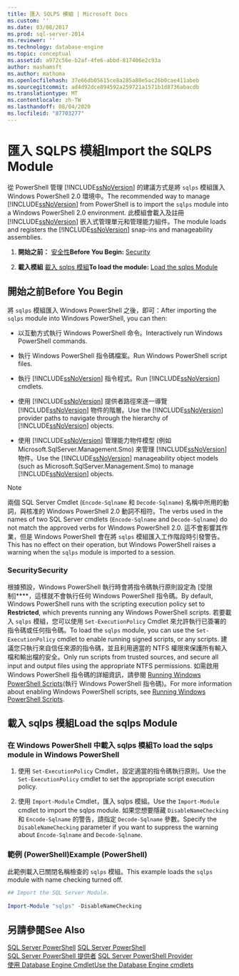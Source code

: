 ```yaml
---
title: 匯入 SQLPS 模組 | Microsoft Docs
ms.custom: ''
ms.date: 03/08/2017
ms.prod: sql-server-2014
ms.reviewer: ''
ms.technology: database-engine
ms.topic: conceptual
ms.assetid: a972c56e-b2af-4fe6-abbd-817406e2c93a
author: mashamsft
ms.author: mathoma
ms.openlocfilehash: 37e66db05615ce8a285a80e5ac26b0cae411abeb
ms.sourcegitcommit: ad4d92dce894592a259721a1571b1d8736abacdb
ms.translationtype: MT
ms.contentlocale: zh-TW
ms.lasthandoff: 08/04/2020
ms.locfileid: "87703277"
---
```

# <a name="import-the-sqlps-module"></a><span data-ttu-id="3281c-102">匯入 SQLPS 模組</span><span class="sxs-lookup"><span data-stu-id="3281c-102">Import the SQLPS Module</span></span>
  <span data-ttu-id="3281c-103">從 PowerShell 管理 [!INCLUDE[ssNoVersion](../includes/ssnoversion-md.md)] 的建議方式是將 `sqlps` 模組匯入 Windows PowerShell 2.0 環境中。</span><span class="sxs-lookup"><span data-stu-id="3281c-103">The recommended way to manage [!INCLUDE[ssNoVersion](../includes/ssnoversion-md.md)] from PowerShell is to import the `sqlps` module into a Windows PowerShell 2.0 environment.</span></span> <span data-ttu-id="3281c-104">此模組會載入及註冊 [!INCLUDE[ssNoVersion](../includes/ssnoversion-md.md)] 嵌入式管理單元和管理能力組件。</span><span class="sxs-lookup"><span data-stu-id="3281c-104">The module loads and registers the [!INCLUDE[ssNoVersion](../includes/ssnoversion-md.md)] snap-ins and manageability assemblies.</span></span>  
  
1.  <span data-ttu-id="3281c-105">**開始之前：**  [安全性](#Security)</span><span class="sxs-lookup"><span data-stu-id="3281c-105">**Before You Begin:**  [Security](#Security)</span></span>  
  
2.  <span data-ttu-id="3281c-106">**載入模組**  [載入 sqlps 模組](#LoadSqlps)</span><span class="sxs-lookup"><span data-stu-id="3281c-106">**To load the module:**  [Load the sqlps Module](#LoadSqlps)</span></span>  
  
## <a name="before-you-begin"></a><span data-ttu-id="3281c-107">開始之前</span><span class="sxs-lookup"><span data-stu-id="3281c-107">Before You Begin</span></span>  
 <span data-ttu-id="3281c-108">將 `sqlps` 模組匯入 Windows PowerShell 之後，即可：</span><span class="sxs-lookup"><span data-stu-id="3281c-108">After importing the `sqlps` module into Windows PowerShell, you can then:</span></span>  
  
-   <span data-ttu-id="3281c-109">以互動方式執行 Windows PowerShell 命令。</span><span class="sxs-lookup"><span data-stu-id="3281c-109">Interactively run Windows PowerShell commands.</span></span>  
  
-   <span data-ttu-id="3281c-110">執行 Windows PowerShell 指令碼檔案。</span><span class="sxs-lookup"><span data-stu-id="3281c-110">Run Windows PowerShell script files.</span></span>  
  
-   <span data-ttu-id="3281c-111">執行 [!INCLUDE[ssNoVersion](../includes/ssnoversion-md.md)] 指令程式。</span><span class="sxs-lookup"><span data-stu-id="3281c-111">Run [!INCLUDE[ssNoVersion](../includes/ssnoversion-md.md)] cmdlets.</span></span>  
  
-   <span data-ttu-id="3281c-112">使用 [!INCLUDE[ssNoVersion](../includes/ssnoversion-md.md)] 提供者路徑來逐一導覽 [!INCLUDE[ssNoVersion](../includes/ssnoversion-md.md)] 物件的階層。</span><span class="sxs-lookup"><span data-stu-id="3281c-112">Use the [!INCLUDE[ssNoVersion](../includes/ssnoversion-md.md)] provider paths to navigate through the hierarchy of [!INCLUDE[ssNoVersion](../includes/ssnoversion-md.md)] objects.</span></span>  
  
-   <span data-ttu-id="3281c-113">使用 [!INCLUDE[ssNoVersion](../includes/ssnoversion-md.md)] 管理能力物件模型 (例如 Microsoft.SqlServer.Management.Smo) 來管理 [!INCLUDE[ssNoVersion](../includes/ssnoversion-md.md)] 物件。</span><span class="sxs-lookup"><span data-stu-id="3281c-113">Use the [!INCLUDE[ssNoVersion](../includes/ssnoversion-md.md)] manageability object models (such as Microsoft.SqlServer.Management.Smo) to manage [!INCLUDE[ssNoVersion](../includes/ssnoversion-md.md)] objects.</span></span>  
  
> [!NOTE]  
>  <span data-ttu-id="3281c-114">兩個 SQL Server Cmdlet (`Encode-Sqlname` 和 `Decode-Sqlname`) 名稱中所用的動詞，與核准的 Windows PowerShell 2.0 動詞不相符。</span><span class="sxs-lookup"><span data-stu-id="3281c-114">The verbs used in the names of two SQL Server cmdlets (`Encode-Sqlname` and `Decode-Sqlname`) do not match the approved verbs for Windows PowerShell 2.0.</span></span> <span data-ttu-id="3281c-115">這不會影響其作業，但是 Windows PowerShell 會在將 `sqlps` 模組匯入工作階段時引發警告。</span><span class="sxs-lookup"><span data-stu-id="3281c-115">This has no effect on their operation, but Windows PowerShell raises a warning when the `sqlps` module is imported to a session.</span></span>  
  
###  <a name="security"></a><a name="Security"></a> <span data-ttu-id="3281c-116">Security</span><span class="sxs-lookup"><span data-stu-id="3281c-116">Security</span></span>  
 <span data-ttu-id="3281c-117">根據預設，Windows PowerShell 執行時會將指令碼執行原則設定為 [受限制]\*\*\*\*，這樣就不會執行任何 Windows PowerShell 指令碼。</span><span class="sxs-lookup"><span data-stu-id="3281c-117">By default, Windows PowerShell runs with the scripting execution policy set to **Restricted**, which prevents running any Windows PowerShell scripts.</span></span> <span data-ttu-id="3281c-118">若要載入 `sqlps` 模組，您可以使用 `Set-ExecutionPolicy` Cmdlet 來允許執行已簽署的指令碼或任何指令碼。</span><span class="sxs-lookup"><span data-stu-id="3281c-118">To load the `sqlps` module, you can use the `Set-ExecutionPolicy` cmdlet to enable running signed scripts, or any scripts.</span></span> <span data-ttu-id="3281c-119">建議您只執行來自信任來源的指令碼，並且利用適當的 NTFS 權限來保護所有輸入檔和輸出檔的安全。</span><span class="sxs-lookup"><span data-stu-id="3281c-119">Only run scripts from trusted sources, and secure all input and output files using the appropriate NTFS permissions.</span></span> <span data-ttu-id="3281c-120">如需啟用 Windows PowerShell 指令碼的詳細資訊，請參閱 [Running Windows PowerShell Scripts](https://docs.microsoft.com/powershell/scripting/getting-started/starting-windows-powershell?view=powershell-6#how-to-enable-windows-powershell-ise-on-earlier-releases-of-windows)(執行 Windows PowerShell 指令碼)。</span><span class="sxs-lookup"><span data-stu-id="3281c-120">For more information about enabling Windows PowerShell scripts, see [Running Windows PowerShell Scripts](https://docs.microsoft.com/powershell/scripting/getting-started/starting-windows-powershell?view=powershell-6#how-to-enable-windows-powershell-ise-on-earlier-releases-of-windows).</span></span>  
  
##  <a name="load-the-sqlps-module"></a><a name="LoadSqlps"></a> <span data-ttu-id="3281c-121">載入 sqlps 模組</span><span class="sxs-lookup"><span data-stu-id="3281c-121">Load the sqlps Module</span></span>  

### <a name="to-load-the-sqlps-module-in-windows-powershell"></a><span data-ttu-id="3281c-122">在 Windows PowerShell 中載入 sqlps 模組</span><span class="sxs-lookup"><span data-stu-id="3281c-122">To load the sqlps module in Windows PowerShell</span></span>
  
1.  <span data-ttu-id="3281c-123">使用 `Set-ExecutionPolicy` Cmdlet，設定適當的指令碼執行原則。</span><span class="sxs-lookup"><span data-stu-id="3281c-123">Use the `Set-ExecutionPolicy` cmdlet to set the appropriate script execution policy.</span></span>  
  
2.  <span data-ttu-id="3281c-124">使用 `Import-Module` Cmdlet，匯入 sqlps 模組。</span><span class="sxs-lookup"><span data-stu-id="3281c-124">Use the `Import-Module` cmdlet to import the sqlps module.</span></span> <span data-ttu-id="3281c-125">如果您想要隱藏 `DisableNameChecking` 和 `Encode-Sqlname` 的警告，請指定 `Decode-Sqlname` 參數。</span><span class="sxs-lookup"><span data-stu-id="3281c-125">Specify the `DisableNameChecking` parameter if you want to suppress the warning about `Encode-Sqlname` and `Decode-Sqlname`.</span></span>  
  
### <a name="example-powershell"></a><span data-ttu-id="3281c-126">範例 (PowerShell)</span><span class="sxs-lookup"><span data-stu-id="3281c-126">Example (PowerShell)</span></span>  
 <span data-ttu-id="3281c-127">此範例載入已關閉名稱檢查的 `sqlps` 模組。</span><span class="sxs-lookup"><span data-stu-id="3281c-127">This example loads the `sqlps` module with name checking turned off.</span></span>  
  
```powershell
## Import the SQL Server Module.  
  
Import-Module "sqlps" -DisableNameChecking  
```  

## <a name="see-also"></a><span data-ttu-id="3281c-128">另請參閱</span><span class="sxs-lookup"><span data-stu-id="3281c-128">See Also</span></span>  
 <span data-ttu-id="3281c-129">[SQL Server PowerShell](../powershell/sql-server-powershell.md) </span><span class="sxs-lookup"><span data-stu-id="3281c-129">[SQL Server PowerShell](../powershell/sql-server-powershell.md) </span></span>  
 <span data-ttu-id="3281c-130">[SQL Server PowerShell 提供者](../powershell/sql-server-powershell-provider.md) </span><span class="sxs-lookup"><span data-stu-id="3281c-130">[SQL Server PowerShell Provider](../powershell/sql-server-powershell-provider.md) </span></span>  
 [<span data-ttu-id="3281c-131">使用 Database Engine Cmdlet</span><span class="sxs-lookup"><span data-stu-id="3281c-131">Use the Database Engine cmdlets</span></span>](../../2014/database-engine/use-the-database-engine-cmdlets.md)  
